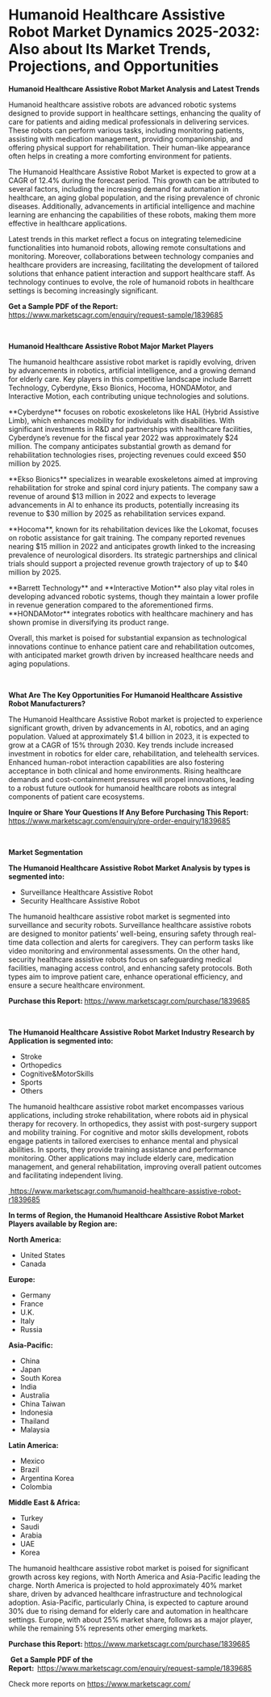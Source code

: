 <p><h1>Humanoid Healthcare Assistive Robot Market Dynamics 2025-2032: Also about Its Market Trends, Projections, and Opportunities</h1></p><p><strong>Humanoid Healthcare Assistive Robot Market Analysis and Latest Trends</strong></p>
<p><p>Humanoid healthcare assistive robots are advanced robotic systems designed to provide support in healthcare settings, enhancing the quality of care for patients and aiding medical professionals in delivering services. These robots can perform various tasks, including monitoring patients, assisting with medication management, providing companionship, and offering physical support for rehabilitation. Their human-like appearance often helps in creating a more comforting environment for patients.</p><p>The Humanoid Healthcare Assistive Robot Market is expected to grow at a CAGR of 12.4% during the forecast period. This growth can be attributed to several factors, including the increasing demand for automation in healthcare, an aging global population, and the rising prevalence of chronic diseases. Additionally, advancements in artificial intelligence and machine learning are enhancing the capabilities of these robots, making them more effective in healthcare applications.</p><p>Latest trends in this market reflect a focus on integrating telemedicine functionalities into humanoid robots, allowing remote consultations and monitoring. Moreover, collaborations between technology companies and healthcare providers are increasing, facilitating the development of tailored solutions that enhance patient interaction and support healthcare staff. As technology continues to evolve, the role of humanoid robots in healthcare settings is becoming increasingly significant.</p></p>
<p><strong>Get a Sample PDF of the Report:&nbsp;</strong> <a href="https://www.marketscagr.com/enquiry/request-sample/1839685?utm_campaign=1868&utm_medium=2&utm_source=Github&utm_content=ia&utm_term=13022025&utm_id=humanoid-healthcare-assistive-robot">https://www.marketscagr.com/enquiry/request-sample/1839685</a></p>
<p>&nbsp;</p>
<p><strong>Humanoid Healthcare Assistive Robot Major Market Players</strong></p>
<p><p>The humanoid healthcare assistive robot market is rapidly evolving, driven by advancements in robotics, artificial intelligence, and a growing demand for elderly care. Key players in this competitive landscape include Barrett Technology, Cyberdyne, Ekso Bionics, Hocoma, HONDAMotor, and Interactive Motion, each contributing unique technologies and solutions.</p><p>**Cyberdyne** focuses on robotic exoskeletons like HAL (Hybrid Assistive Limb), which enhances mobility for individuals with disabilities. With significant investments in R&D and partnerships with healthcare facilities, Cyberdyne’s revenue for the fiscal year 2022 was approximately $24 million. The company anticipates substantial growth as demand for rehabilitation technologies rises, projecting revenues could exceed $50 million by 2025.</p><p>**Ekso Bionics** specializes in wearable exoskeletons aimed at improving rehabilitation for stroke and spinal cord injury patients. The company saw a revenue of around $13 million in 2022 and expects to leverage advancements in AI to enhance its products, potentially increasing its revenue to $30 million by 2025 as rehabilitation services expand.</p><p>**Hocoma**, known for its rehabilitation devices like the Lokomat, focuses on robotic assistance for gait training. The company reported revenues nearing $15 million in 2022 and anticipates growth linked to the increasing prevalence of neurological disorders. Its strategic partnerships and clinical trials should support a projected revenue growth trajectory of up to $40 million by 2025.</p><p>**Barrett Technology** and **Interactive Motion** also play vital roles in developing advanced robotic systems, though they maintain a lower profile in revenue generation compared to the aforementioned firms. **HONDAMotor** integrates robotics with healthcare machinery and has shown promise in diversifying its product range.</p><p>Overall, this market is poised for substantial expansion as technological innovations continue to enhance patient care and rehabilitation outcomes, with anticipated market growth driven by increased healthcare needs and aging populations.</p></p>
<p>&nbsp;</p>
<p><strong>What Are The Key Opportunities For Humanoid Healthcare Assistive Robot Manufacturers?</strong></p>
<p><p>The Humanoid Healthcare Assistive Robot market is projected to experience significant growth, driven by advancements in AI, robotics, and an aging population. Valued at approximately $1.4 billion in 2023, it is expected to grow at a CAGR of 15% through 2030. Key trends include increased investment in robotics for elder care, rehabilitation, and telehealth services. Enhanced human-robot interaction capabilities are also fostering acceptance in both clinical and home environments. Rising healthcare demands and cost-containment pressures will propel innovations, leading to a robust future outlook for humanoid healthcare robots as integral components of patient care ecosystems.</p></p>
<p><strong>Inquire or Share Your Questions If Any Before Purchasing This Report:</strong> <a href="https://www.marketscagr.com/enquiry/pre-order-enquiry/1839685?utm_campaign=1868&utm_medium=2&utm_source=Github&utm_content=ia&utm_term=13022025&utm_id=humanoid-healthcare-assistive-robot">https://www.marketscagr.com/enquiry/pre-order-enquiry/1839685</a></p>
<p>&nbsp;</p>
<p><strong>Market Segmentation</strong></p>
<p><strong>The Humanoid Healthcare Assistive Robot Market Analysis by types is segmented into:</strong></p>
<p><ul><li>Surveillance Healthcare Assistive Robot</li><li>Security Healthcare Assistive Robot</li></ul></p>
<p><p>The humanoid healthcare assistive robot market is segmented into surveillance and security robots. Surveillance healthcare assistive robots are designed to monitor patients’ well-being, ensuring safety through real-time data collection and alerts for caregivers. They can perform tasks like video monitoring and environmental assessments. On the other hand, security healthcare assistive robots focus on safeguarding medical facilities, managing access control, and enhancing safety protocols. Both types aim to improve patient care, enhance operational efficiency, and ensure a secure healthcare environment.</p></p>
<p><strong>Purchase this Report:&nbsp;</strong><a href="https://www.marketscagr.com/purchase/1839685?utm_campaign=1868&utm_medium=2&utm_source=Github&utm_content=ia&utm_term=13022025&utm_id=humanoid-healthcare-assistive-robot">https://www.marketscagr.com/purchase/1839685</a></p>
<p>&nbsp;</p>
<p><strong>The Humanoid Healthcare Assistive Robot Market Industry Research by Application is segmented into:</strong></p>
<p><ul><li>Stroke</li><li>Orthopedics</li><li>Cognitive&MotorSkills</li><li>Sports</li><li>Others</li></ul></p>
<p><p>The humanoid healthcare assistive robot market encompasses various applications, including stroke rehabilitation, where robots aid in physical therapy for recovery. In orthopedics, they assist with post-surgery support and mobility training. For cognitive and motor skills development, robots engage patients in tailored exercises to enhance mental and physical abilities. In sports, they provide training assistance and performance monitoring. Other applications may include elderly care, medication management, and general rehabilitation, improving overall patient outcomes and facilitating independent living.</p></p>
<p><a href="https://www.marketscagr.com/humanoid-healthcare-assistive-robot-r1839685?utm_campaign=1868&utm_medium=2&utm_source=Github&utm_content=ia&utm_term=13022025&utm_id=humanoid-healthcare-assistive-robot">&nbsp;https://www.marketscagr.com/humanoid-healthcare-assistive-robot-r1839685</a></p>
<p><strong>In terms of Region, the Humanoid Healthcare Assistive Robot Market Players available by Region are:</strong></p>
<p>
    <p> <strong> North America: </strong>
        <ul>
            <li>United States</li>
            <li>Canada</li>
        </ul>
        </p> 
    <p> <strong> Europe: </strong>
        <ul>
            <li>Germany</li>
            <li>France</li>
            <li>U.K.</li>
            <li>Italy</li>
            <li>Russia</li>
        </ul>
        </p> 
    <p> <strong> Asia-Pacific: </strong>
        <ul>
            <li>China</li>
            <li>Japan</li>
            <li>South Korea</li>
            <li>India</li>
            <li>Australia</li>
            <li>China Taiwan</li>
            <li>Indonesia</li>
            <li>Thailand</li>
            <li>Malaysia</li>
        </ul>
        </p> 
    <p> <strong> Latin America: </strong>
        <ul>
            <li>Mexico</li>
            <li>Brazil</li>
            <li>Argentina Korea</li>
            <li>Colombia</li>
        </ul>
        </p> 
    <p> <strong> Middle East & Africa: </strong>
        <ul>
            <li>Turkey</li>
            <li>Saudi</li>
            <li>Arabia</li>
            <li>UAE</li>
            <li>Korea</li>
        </ul>
    </p>
    </p>
<p><p>The humanoid healthcare assistive robot market is poised for significant growth across key regions, with North America and Asia-Pacific leading the charge. North America is projected to hold approximately 40% market share, driven by advanced healthcare infrastructure and technological adoption. Asia-Pacific, particularly China, is expected to capture around 30% due to rising demand for elderly care and automation in healthcare settings. Europe, with about 25% market share, follows as a major player, while the remaining 5% represents other emerging markets.</p></p>
<p><strong>Purchase this Report: </strong><a href="https://www.marketscagr.com/purchase/1839685?utm_campaign=1868&utm_medium=2&utm_source=Github&utm_content=ia&utm_term=13022025&utm_id=humanoid-healthcare-assistive-robot">https://www.marketscagr.com/purchase/1839685</a></p>
<p>&nbsp;<strong>Get a Sample PDF of the Report:&nbsp;&nbsp;</strong><a href="https://www.marketscagr.com/enquiry/request-sample/1839685?utm_campaign=1868&utm_medium=2&utm_source=Github&utm_content=ia&utm_term=13022025&utm_id=humanoid-healthcare-assistive-robot">https://www.marketscagr.com/enquiry/request-sample/1839685</a></p>
<p><strong></strong></p>
<p>Check more reports on <a href="https://www.marketscagr.com/?utm_campaign=1868&utm_medium=2&utm_source=Github&utm_content=ia&utm_term=13022025&utm_id=humanoid-healthcare-assistive-robot">https://www.marketscagr.com/</a></p>